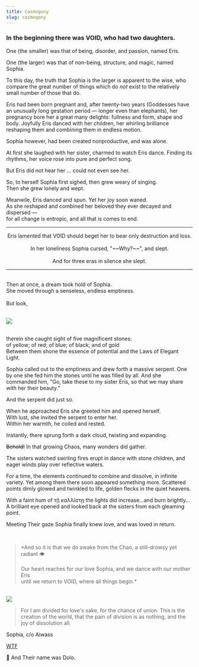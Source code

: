 ```yaml
---
title: Cosmogony
slug: cosmogony
---
```

### In the beginning there was VOID, who had two daughters.

One (the smaller) was that of being, disorder, and passion, named Eris.

One (the larger) was that of non-being, structure, and magic, named Sophia.

<span className="glimmer">To this day, the truth that Sophia is the larger is apparent to the wise, who compare the great number of things which do _not_ exist to the relatively small number of those that do.</span>

Eris had been born pregnant and, after twenty-two years (Goddesses have an unusually long gestation period — longer even than elephants), her pregnancy bore her a great many delights: fullness and form, shape and body. Joyfully Eris danced with her children, her whirling brilliance reshaping them and combining them in endless motion.

Sophia however, had been created nonproductive, and was alone.

At first she laughed with her sister, charmed to watch Eris dance. Finding its rhythms, her voice rose into pure and perfect song.

But Eris did not hear her ... could not even see her.

So, to herself Sophia first sighed, then grew weary of singing.
<br>Then she grew lonely and wept.

Meanwile, Eris danced and spun. Yet her joy soon waned.
<br>As she reshaped and combined her beloved they ever decayed and dispersed —
<br>for all change is entropic, and all that is comes to end.

<hr className="mirrorY" type="wave" />
<p style="text-align: center">
Eris lamented that VOID should beget her to bear only destruction and loss.
<br><br>In her loneliness Sophia cursed, "~~Why?~~", and slept.
<br><br>And for three eras in silence she slept.
</p>

<hr type="wave" />

<p className="center">
  <br>Then at once, a dream took hold of Sophia.
  <br>She moved through a senseless, endless emptiness.
  <br><br>But look,
</p>
<br><img className="w35" src="/image/eyes.png">
<p className="center">
  <br>therein she caught sight of five magnificent stones:
  <br>of yellow; of red; of blue; of black; and of gold
  <br>Between them shone the essence of potential and the Laws of Elegant Light.
</p>

Sophia called out to the emptiness and drew forth a massive serpent. One by one she fed him the stones until he was filled by all. And she commanded him, "Go, take these to my sister Eris, so that we may share with her their beauty."

And the serpent did just so.

When he approached Eris she greeted him and opened herself.
<br>With lust, she invited the serpent to enter her.
<br>Within her warmth, he coiled and rested.

Instantly, there sprung forth a dark cloud, twisting and expanding.

~~Behold!~~ In that growing Chaos, many wonders did gather.

The sisters watched swirling fires erupt in dance with stone children, and eager winds play over reflective waters.

For a time, the elements continued to combine and dissolve, in infinite variety. Yet among them there soon appeared something more. Scattered points dimly glowed and twinkled to life, golden flecks in the quiet heavens.

With a faint hum of τῇ καλλίστῃ the lights did increase…and burn brightly…
<br>A brilliant eye opened and looked back at the sisters from each gleaming point.

Meeting Their gaze Sophia finally knew love, and was loved in return.

<br>
<blockquote>*And so it is that we do awake from the Chao, a still-drowsy yet radiant 👁<br><br>Our heart reaches for our love Sophia, and we dance with our mother Eris<br>until we return to VOID, where all things begin.*</blockquote>

<br>

<img src="/image/svg/alleyesonher.svg">

> For I am divided for love's sake, for the chance of union.
> This is the creation of the world, that the pain of division is as nothing, and the joy of dissolution all.

<attr>
  Sophia, c/o Aiwass
</attr>

<a href="/read/wtf" className="next">WTF</a>

<footer>
🍿 And Their name was Dolo.
</footer>